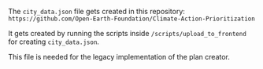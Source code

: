 The `city_data.json` file gets created in this repository: `https://github.com/Open-Earth-Foundation/Climate-Action-Prioritization`

It gets created by running the scripts inside `/scripts/upload_to_frontend` for creating `city_data.json`.

This file is needed for the legacy implementation of the plan creator.
